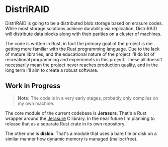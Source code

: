 DistriRAID
===================

DistriRAID is going to be a distributed blob storage based on erasure codes. While most storage solutions achieve durability via replication, DistriRAID will distribute data blocks along with their parities on a cluster of machines.

The code is written in Rust, in fact the primary goal of the project is me getting more familiar with the Rust programming language. Due to the lack of mature libraries, and the educational nature of the project I'll do lot of recreational programming and experiments in this project. These all doesn't necessarily mean the project never reaches production quality, and in the long term I'll aim to create a robust software.

Work in Progress
-------------
> **Note:** The code is in a very early stages, probably only compiles on my own machine.

The core module of the current codebase is **Jerasurs**. That's a Rust wrapper around the [Jerasure](http://lab.jerasure.org/jerasure/jerasure) C library. In the near future I'm planning to release that as a separate Rust crate in its own repository.

The other one is **diskio**. That's a module that uses a bare file or disk on a similar manner how dynamic memory is managed (malloc/free).
